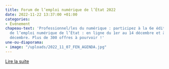 ```yaml
---
title: Forum de l’emploi numérique de l’État 2022
date: 2022-11-22 13:37:00 +01:00
categories:
- Événement
chapeau-text: 'Professionnel/les du numérique : participez à la 6e édition du Forum
  de l’emploi numérique de l’État : en ligne du 1er au 14 décembre et à Paris le 15
  décembre. Plus de 300 offres à pourvoir !'
une-ou-diaporama:
- image: "/uploads/2022_11_07_FEN_AGENDA.jpg"
---
```


<div class="lien-important"><p><a href="/agenda/forum-emploi-numerique-etat-2022/">Lire la suite</a></p></div>